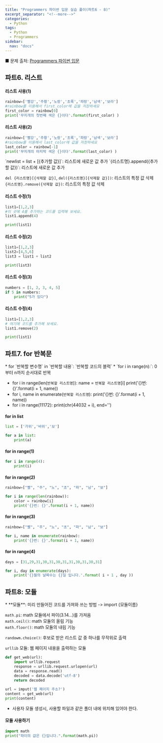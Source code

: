 ```yaml
---
title: "Programmers 파이썬 입문 실습 풀이(파트6 - 8)"
excerpt_separator: "<!--more-->"
categories:
  - Python
tags:
  - Python
  - Programmers
sidebar:
  nav: "docs"
---
```


■ 문제 출처: [Programmers 파이썬 입문](https://programmers.co.kr/learn/courses/2)

## 파트6. 리스트

#### 리스트 사용(1)
```python
rainbow=['빨강','주황','노랑','초록','파랑','남색','보라']
#rainbow를 이용해서 first_color에 값을 저장하세요
first_color = rainbow[0]
print('무지개의 첫번째 색은 {}이다'.format(first_color) )
```

#### 리스트 사용(2)
```python
rainbow=['빨강','주황','노랑','초록','파랑','남색','보라']
#rainbow를 이용해서 last_color에 값을 저장하세요
last_color = rainbow[-1]
print('무지개의 마지막 색은 {}이다'.format(last_color) )
```

<div class="notice" markdown="1">
`newlist = list + [{추가할 값}]`: 리스트에 새로운 값 추가
`{리스트명}.append({추가할 값})`: 리스트에 새로운 값 추가

`del {리스트명}[{삭제할 값}]`, `del({리스트명}[{삭제할 값}])`: 리스트의 특정 값 삭제
`{리스트명}.remove({삭제할 값})`: 리스트의 특정 값 삭제
</div>

#### 리스트 수정(1)
```python
list1=[1,2,3]
#이 곳에 4를 추가하는 코드를 입력해 보세요.
list1.append(4)

print(list1)
```

#### 리스트 수정(2)
```python
list1=[1,2,3]
list2=[4,5,6]
list3 = list1 + list2

print(list3)
```

#### 리스트 수정(3)
```python
numbers = [1, 2, 3, 4, 5]
if 5 in numbers:
	print("5가 있다")
```

#### 리스트 수정(4)
```python
list1=[1,2,3]
# 여기에 코드를 추가해 보세요.
list1.remove(2)

print(list1)
```

## 파트7. for 반복문
<div class="notice" markdown="1">
* for `반복할 변수명` in `반복할 내용`:
	`반복할 코드의 블럭`
* `for i in range(n):`: 0부터 n까지 순서대로 반복  

* for i in range(len(`반복할 리스트명`)):
	name = `반복할 리스트명`[i]
	print('{}번: {}'.format(i + 1, name))
* for i, name in enumerate(`반복할 리스트명`):
	print('{}번: {}'.format(i + 1, name))
* for i in range(11172):
	print(chr(44032 + i), end='')
</div>

#### for in list
```python
list = ['가위','바위','보']

for a in list:
    print(a)
```

#### for in range(1)
```python
for i in range(4):
	print(i)
```

#### for in range(2)
```python
rainbow=["빨", "주", "노", "초", "파", "남", "보"]

for i in range(len(rainbow)):
	color = rainbow[i]
	print('{}번: {}'.format(i + 1, name))
```

#### for in range(3)
```python
rainbow=["빨", "주", "노", "초", "파", "남", "보"]

for i, name in enumerate(rainbow):
	print('{}번: {}'.format(i + 1, name))
```

#### for in range(4)
```python
days = [31,29,31,30,31,30,31,31,30,31,30,31]

for i, day in enumerate(days):
    print('{}월의 날짜수는 {}일 입니다.'.format( i + 1 , day ))
```

## 파트8: 모듈

<div class="notice" markdown="1">
* **모듈**: 미리 만들어진 코드를 가져와 쓰는 방법  
-> import {모듈이름}  
  
`math.pi`: math 모듈에서 파이(3.14...)를 가져옴  
`math.ceil()`: math 모듈의 올림 기능  
`math.floor()`: math 모듈의 내림 기능  
  
`randowm.choice()`: 후보로 받은 리스트 값 중 하나를 무작위로 출력  
  
`urllib` 모듈: 웹 페이지 내용을 출력하는 모듈
```python
def get_web(url):
	import urllib.request
	response = urllib.request.urlopen(url)
	data = response.read()
	decoded = data.decode('utf-8')
	return decoded
	
url = imput('웹 페이지 주소?')
content = get_web(url)
print(content)
```
* 사용자 모듈 생성시, 사용할 파일과 같은 폴더 내에 위치해 있어야 한다.
</div>

#### 모듈 사용하기
```python
import math
print("파이의 값은 {}입니다.".format(math.pi))
```